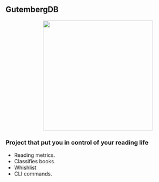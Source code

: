 ## GutembergDB
<center><img weight='300px' height='300px' src="https://user-images.githubusercontent.com/72176587/151665339-7d63f42c-9867-4530-aa24-710545fe0696.jpg"/></center>

###  Project that put you in control of your reading life
- Reading metrics.
- Classifies books.
- Whishlist
- CLI commands.

